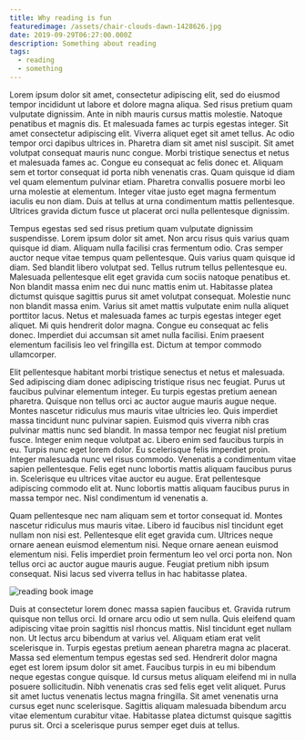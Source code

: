 ```yaml
---
title: Why reading is fun
featuredimage: /assets/chair-clouds-dawn-1428626.jpg
date: 2019-09-29T06:27:00.000Z
description: Something about reading
tags:
  - reading
  - something
---
```

Lorem ipsum dolor sit amet, consectetur adipiscing elit, sed do eiusmod tempor incididunt ut labore et dolore magna aliqua. Sed risus pretium quam vulputate dignissim. Ante in nibh mauris cursus mattis molestie. Natoque penatibus et magnis dis. Et malesuada fames ac turpis egestas integer. Sit amet consectetur adipiscing elit. Viverra aliquet eget sit amet tellus. Ac odio tempor orci dapibus ultrices in. Pharetra diam sit amet nisl suscipit. Sit amet volutpat consequat mauris nunc congue. Morbi tristique senectus et netus et malesuada fames ac. Congue eu consequat ac felis donec et. Aliquam sem et tortor consequat id porta nibh venenatis cras. Quam quisque id diam vel quam elementum pulvinar etiam. Pharetra convallis posuere morbi leo urna molestie at elementum. Integer vitae justo eget magna fermentum iaculis eu non diam. Duis at tellus at urna condimentum mattis pellentesque. Ultrices gravida dictum fusce ut placerat orci nulla pellentesque dignissim.



Tempus egestas sed sed risus pretium quam vulputate dignissim suspendisse. Lorem ipsum dolor sit amet. Non arcu risus quis varius quam quisque id diam. Aliquam nulla facilisi cras fermentum odio. Cras semper auctor neque vitae tempus quam pellentesque. Quis varius quam quisque id diam. Sed blandit libero volutpat sed. Tellus rutrum tellus pellentesque eu. Malesuada pellentesque elit eget gravida cum sociis natoque penatibus et. Non blandit massa enim nec dui nunc mattis enim ut. Habitasse platea dictumst quisque sagittis purus sit amet volutpat consequat. Molestie nunc non blandit massa enim. Varius sit amet mattis vulputate enim nulla aliquet porttitor lacus. Netus et malesuada fames ac turpis egestas integer eget aliquet. Mi quis hendrerit dolor magna. Congue eu consequat ac felis donec. Imperdiet dui accumsan sit amet nulla facilisi. Enim praesent elementum facilisis leo vel fringilla est. Dictum at tempor commodo ullamcorper.



Elit pellentesque habitant morbi tristique senectus et netus et malesuada. Sed adipiscing diam donec adipiscing tristique risus nec feugiat. Purus ut faucibus pulvinar elementum integer. Eu turpis egestas pretium aenean pharetra. Quisque non tellus orci ac auctor augue mauris augue neque. Montes nascetur ridiculus mus mauris vitae ultricies leo. Quis imperdiet massa tincidunt nunc pulvinar sapien. Euismod quis viverra nibh cras pulvinar mattis nunc sed blandit. In massa tempor nec feugiat nisl pretium fusce. Integer enim neque volutpat ac. Libero enim sed faucibus turpis in eu. Turpis nunc eget lorem dolor. Eu scelerisque felis imperdiet proin. Integer malesuada nunc vel risus commodo. Venenatis a condimentum vitae sapien pellentesque. Felis eget nunc lobortis mattis aliquam faucibus purus in. Scelerisque eu ultrices vitae auctor eu augue. Erat pellentesque adipiscing commodo elit at. Nunc lobortis mattis aliquam faucibus purus in massa tempor nec. Nisl condimentum id venenatis a.



Quam pellentesque nec nam aliquam sem et tortor consequat id. Montes nascetur ridiculus mus mauris vitae. Libero id faucibus nisl tincidunt eget nullam non nisi est. Pellentesque elit eget gravida cum. Ultrices neque ornare aenean euismod elementum nisi. Neque ornare aenean euismod elementum nisi. Felis imperdiet proin fermentum leo vel orci porta non. Non tellus orci ac auctor augue mauris augue. Feugiat pretium nibh ipsum consequat. Nisi lacus sed viverra tellus in hac habitasse platea.



![reading book image](/assets/beverage-books-caffeine-904616.jpg "reading book")

Duis at consectetur lorem donec massa sapien faucibus et. Gravida rutrum quisque non tellus orci. Id ornare arcu odio ut sem nulla. Quis eleifend quam adipiscing vitae proin sagittis nisl rhoncus mattis. Nisl tincidunt eget nullam non. Ut lectus arcu bibendum at varius vel. Aliquam etiam erat velit scelerisque in. Turpis egestas pretium aenean pharetra magna ac placerat. Massa sed elementum tempus egestas sed sed. Hendrerit dolor magna eget est lorem ipsum dolor sit amet. Faucibus turpis in eu mi bibendum neque egestas congue quisque. Id cursus metus aliquam eleifend mi in nulla posuere sollicitudin. Nibh venenatis cras sed felis eget velit aliquet. Purus sit amet luctus venenatis lectus magna fringilla. Sit amet venenatis urna cursus eget nunc scelerisque. Sagittis aliquam malesuada bibendum arcu vitae elementum curabitur vitae. Habitasse platea dictumst quisque sagittis purus sit. Orci a scelerisque purus semper eget duis at tellus.
